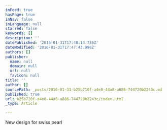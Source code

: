 ```yaml
---
inFeed: true
hasPage: true
inNav: false
inLanguage: null
starred: false
keywords: []
description: ''
datePublished: '2016-01-31T17:48:14.786Z'
dateModified: '2016-01-31T17:47:43.996Z'
authors: []
publisher:
  name: null
  domain: null
  url: null
  favicon: null
title: ''
author: []
sourcePath: _posts/2016-01-31-b25b710f-a4e8-44a8-a886-744720b2243c.md
published: true
url: b25b710f-a4e8-44a8-a886-744720b2243c/index.html
_type: Article

---
```

New design for swiss pearl